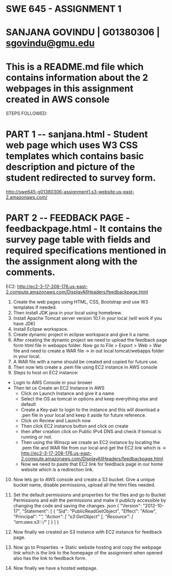 # SWE 645 - ASSIGNMENT 1
# SANJANA GOVINDU | G01380306 | sgovindu@gmu.edu

# This is a README.md file which contains information about the 2 webpages in this assignment created in AWS console

STEPS FOLLOWED:

# PART 1 -- sanjana.html - Student web page which uses W3 CSS templates which contains basic description and picture of the student redirected to survey form.
http://swe645-g01380306-assignment1.s3-website.us-east-2.amazonaws.com/ 


# PART 2 -- FEEDBACK PAGE - feedbackpage.html - It contains the survey page table with fields and required specifications mentioned in the assignment along with the comments.

EC2: http://ec2-3-17-208-176.us-east-2.compute.amazonaws.com/DisplayAllHeaders/feedbackpage.html 

1. Create the web pages using HTML, CSS, Bootstrap and use W3 templates if needed.
2. Then install JDK java in your local using homebrew.
3. Install Apache Tomcat server version 10.1 in your local (will work if you have JDK)
4. Install Eclipse workspace.
5. Create dynamic project in eclipse workspace and give it a name.
6. After creating the dynamic project we need to upload the feedback page form html file in webapps folder.
Now go to File > Export > Web > War file and need to create a WAR file -> in out local tomcat/webapps folder in your local.
7. A WAR file with a name should be created and copied for future use.
8. Then now lets create a .pem file using EC2 instance in AWS console
9. Steps to host on EC2 instance:

* Login to AWS Console in your brower
* Then let us Create an EC2 Instance in AWS
  * Click on Launch Instance and give it a name
  * Select the OS as tomcat in options and keep everything else and default
  * Create a Key-pair to login to the instance and this will download a .pen file in your local and keep it aside for future reference.
  * Click on Review and Launch now
  * Then click EC2 instance button and click on create
  * then after creation click on Public IPv4 DNS and check if tomcat is running or not.
  * Then using the Winscp we create an EC2 instance by locating the .pem file and WAR file from our local and get the EC2 link which is -> http://ec2-3-17-208-176.us-east-2.compute.amazonaws.com/DisplayAllHeaders/feedbackpage.html 
  * Now we need to paste that EC2 link for feedback page in our home website which is a redirection link.

10. Now lets go to AWS console and create a S3 bucket. Give a unique bucket name, disable permissions, upload all the html files needed.
11. Set the default permissions and properties for the files and go to Bucket Permissions and edit the permissions and make it publicly accessible by changing the code and saving the changes.
json
    {
        "Version": "2012-10-17",
        "Statement": [
            {
                "Sid": "PublicReadGetObject",
                "Effect": "Allow",
                "Principal": "*",
                "Action": [
                  "s3:GetObject"
                ],
                "Resource": [
                  "arn:aws:s3:::<My-Bucket-Name>/*"
                ]
            }
        ]
    }

12. Now finally we created an S3 instance with EC2 instance for feedback page.
13. Now go to Properties -> Static website hosting and copy the webpage link which is the link to the homepage of the assignment when opened also has the link to feedback form.
14. Now finally we have a hosted webpage.
